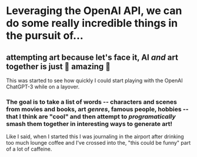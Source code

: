 # Leveraging the OpenAI API, we can do some really incredible things in the pursuit of...
## attempting art because let's face it, AI *and* art together is just :100: amazing :100:

This was started to see how quickly I could start playing with the OpenAI ChatGPT-3 while on a layover.

### The goal is to take a list of words -- characters and scenes from movies and books, art _genres_, famous people, hobbies -- that I think are "cool" and then attempt to *_programatically_* smash them together in interesting ways to generate art! 

Like I said, when I started this I was journaling in the airport after drinking too much lounge coffee and I've crossed into the, "this could be funny" part of a lot of caffeine.
